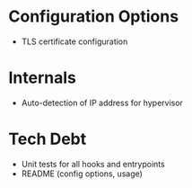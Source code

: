 # Configuration Options

- TLS certificate configuration

# Internals

- Auto-detection of IP address for hypervisor

# Tech Debt

- Unit tests for all hooks and entrypoints
- README (config options, usage)
